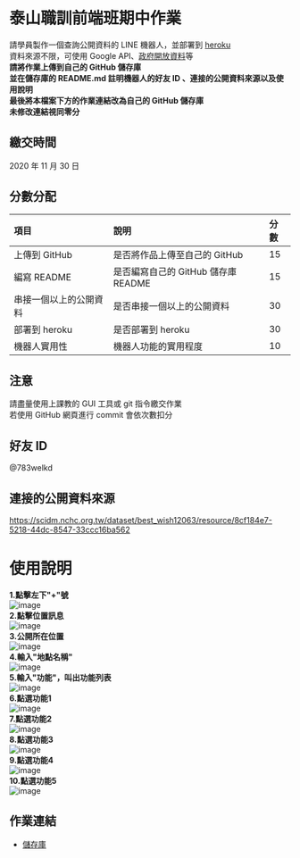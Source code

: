 # 泰山職訓前端班期中作業
請學員製作⼀個查詢公開資料的 LINE 機器⼈，並部署到 [heroku](https://www.heroku.com/)  
資料來源不限，可使⽤ Google API、[政府開放資料](https://data.gov.tw/)等  
**請將作業上傳到自己的 GitHub 儲存庫**  
**並在儲存庫的 README.md 註明機器⼈的好友 ID 、連接的公開資料來源以及使⽤說明**  
**最後將本檔案下方的作業連結改為自己的 GitHub 儲存庫**  
**未修改連結視同零分**

## 繳交時間
2020 年 11 月 30 日

## 分數分配
|項⽬|說明|分數|
|:---|:---|:---|
|上傳到 GitHub|是否將作品上傳⾄自己的 GitHub|15|
|編寫 README|是否編寫自己的 GitHub 儲存庫 README|15|
|串接⼀個以上的公開資料|是否串接⼀個以上的公開資料|30|
|部署到 heroku|是否部署到 heroku|30|
|機器⼈實⽤性|機器⼈功能的實⽤程度|10|

## 注意
請盡量使用上課教的 GUI 工具或 git 指令繳交作業  
若使用 GitHub 網頁進行 commit 會依次數扣分

## 好友 ID
@783welkd

## 連接的公開資料來源
https://scidm.nchc.org.tw/dataset/best_wish12063/resource/8cf184e7-5218-44dc-8547-33ccc16ba562

# 使⽤說明

**1.點擊左下"+"號**  
![image](https://github.com/yujou0/Linebot/blob/master/2020.10.20/line機器人使用說明/1點擊左下%2B號.jpg)  
**2.點擊位置訊息**  
![image](https://github.com/yujou0/Linebot/blob/master/2020.10.20/line機器人使用說明/2點擊位置訊息.jpg)  
**3.公開所在位置**  
![image](https://github.com/yujou0/Linebot/blob/master/2020.10.20/line機器人使用說明/3公開所在位置.jpg)  
**4.輸入"地點名稱"**  
![image](https://github.com/yujou0/Linebot/blob/master/2020.10.20/line機器人使用說明/4輸入地點名稱.jpg)  
**5.輸入"功能"，叫出功能列表**  
![image](https://github.com/yujou0/Linebot/blob/master/2020.10.20/line機器人使用說明/5輸入功能.jpg)  
**6.點選功能1**  
![image](https://github.com/yujou0/Linebot/blob/master/2020.10.20/line機器人使用說明/6功能1.jpg)  
**7.點選功能2**  
![image](https://github.com/yujou0/Linebot/blob/master/2020.10.20/line機器人使用說明/7功能2.jpg)  
**8.點選功能3**  
![image](https://github.com/yujou0/Linebot/blob/master/2020.10.20/line機器人使用說明/8功能3.jpg)  
**9.點選功能4**  
![image](https://github.com/yujou0/Linebot/blob/master/2020.10.20/line機器人使用說明/9功能4.jpg)  
**10.點選功能5**  
![image](https://github.com/yujou0/Linebot/blob/master/2020.10.20/line機器人使用說明/10當輸入有誤時.jpg)  

## 作業連結
- [儲存庫](https://github.com/yujou0/Linebot)
